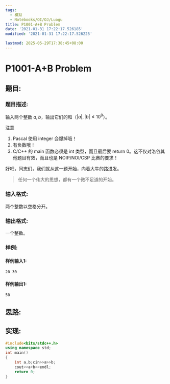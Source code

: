 ```yaml
---
tags: 
  - 模拟
  - Notebooks/OI/OJ/Luogu
title: P1001-A+B Problem
date: '2021-01-31 17:22:17.526185'
modified: '2021-01-31 17:22:17.526225'

lastmod: 2025-05-29T17:38:45+08:00
---
```

# P1001-A+B Problem
## 题目:
### 题目描述:
输入两个整数 $a,b$，输出它们的和（$|a|,|b|\leq 10^9$）。

注意

1. Pascal 使用 integer 会爆掉哦！
2. 有负数哦！
3. C/C++ 的 main 函数必须是 int 类型，而且最后要 return 0。这不仅对洛谷其他题目有效，而且也是 NOIP/NOI/CSP 比赛的要求！

好吧，同志们，我们就从这一题开始，向着大牛的路进发。

> 任何一个伟大的思想，都有一个微不足道的开始。

### 输入格式:
两个整数以空格分开。

### 输出格式:
一个整数。

### 样例:
#### 样例输入1:
```
20 30

```
#### 样例输出1:
```
50

```
## 思路:

## 实现:
```cpp
#include<bits/stdc++.h>
using namespace std;
int main()
{
    int a,b;cin>>a>>b;
    cout<<a+b<<endl;
    return 0;
}
```
